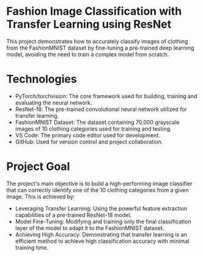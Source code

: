 # Fashion Image Classification with Transfer Learning using ResNet
This project demonstrates how to accurately classify images of clothing from the FashionMNIST dataset by fine-tuning a pre-trained deep learning model, avoiding the need to train a complex model from scratch.

# Technologies
- PyTorch/torchvision: The core framework used for building, training and evaluating the neural network.
- ResNet-18: The pre-trained convolutional neural network utilized for transfer learning.
- FashionMNIST Dataset: The dataset containing 70,000 grayscale images of 10 clothing categories used for training and testing.
- VS Code: The primary code editor used for development.
- GitHub: Used for version control and project collaboration.

# Project Goal
The project's main objective is to build a high-performing image classifier that can correctly identify one of the 10 clothing categories from a given image. This is achieved by:
- Leveraging Transfer Learning: Using the powerful feature extraction capabilities of a pre-trained ResNet-18 model.
- Model Fine-Tuning: Modifying and training only the final classification layer of the model to adapt it to the FashionMNIST dataset.
- Achieving High Accuracy: Demonstrating that transfer learning is an efficient method to achieve high classification accuracy with minimal training time.

